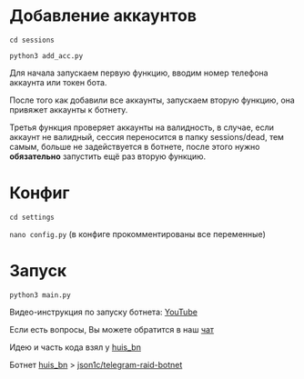 # Добавление аккаунтов
`cd sessions`

`python3 add_acc.py`

Для начала запускаем первую функцию, вводим номер телефона аккаунта или токен бота.

После того как добавили все аккаунты, запускаем вторую функцию, она привяжет аккаунты к ботнету.

Третья функция проверяет аккаунты на валидность, в случае, если аккаунт не валидный, сессия переносится в папку sessions/dead, тем самым, больше не задействуется в ботнете, после этого нужно **обязательно** запустить ещё раз вторую функцию.
 

 
# Конфиг
`cd settings`

`nano config.py` (в конфиге прокомментированы все переменные)

# Запуск

`python3 main.py`
 
Видео-инструкция по запуску ботнета: [YouTube](https://www.youtube.com/watch?v=DKKpfHzMR78)

Если есть вопросы, Вы можете обратится в наш [чат](https://t.me/pepe_devs)

Идею и часть кода взял у [huis_bn](https://t.me/huis_bn)

Ботнет [huis_bn](https://t.me/huis_bn) > [json1c/telegram-raid-botnet](https://github.com/json1c/telegram-raid-botnet)
